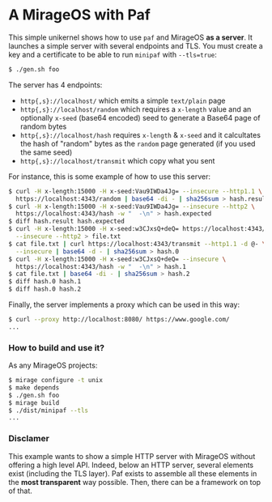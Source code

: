 # A MirageOS with Paf

This simple unikernel shows how to use `paf` and MirageOS **as a server**. It
launches a simple server with several endpoints and TLS. You must create a key
and a certificate to be able to run `minipaf` with `--tls=true`:
```sh
$ ./gen.sh foo
```

The server has 4 endpoints:
- `http{,s}://localhost/` which emits a simple `text/plain` page
- `http{,s}://localhost/random` which requires a `x-length` value and an
  optionally `x-seed` (base64 encoded) seed to generate a Base64 page of
  random bytes
- `http{,s}://localhost/hash` requires `x-length` & `x-seed` and it calcultates
  the hash of "random" bytes as the `random` page generated (if you used the
  same seed)
- `http{,s}://localhost/transmit` which copy what you sent

For instance, this is some example of how to use this server:
```sh
$ curl -H x-length:15000 -H x-seed:Vau9IWDa4Jg= --insecure --http1.1 \
  https://localhost:4343/random | base64 -di - | sha256sum > hash.result
$ curl -H x-length:15000 -H x-seed:Vau9IWDa4Jg= --insecure --http2 \
  https://localhost:4343/hash -w "  -\n" > hash.expected
$ diff hash.result hash.expected
$ curl -H x-length:15000 -H x-seed:w3CJxsQ+deQ= https://localhost:4343/random \
  --insecure --http2 > file.txt
$ cat file.txt | curl https://localhost:4343/transmit --http1.1 -d @- \
  --insecure | base64 -d - | sha256sum > hash.0
$ curl -H x-length:15000 -H x-seed:w3CJxsQ+deQ= --insecure \
  https://localhost:4343/hash -w "  -\n" > hash.1
$ cat file.txt | base64 -di - | sha256sum > hash.2
$ diff hash.0 hash.1
$ diff hash.0 hash.2
```

Finally, the server implements a proxy which can be used in this way:
```sh
$ curl --proxy http://localhost:8080/ https://www.google.com/
...
```

### How to build and use it?

As any MirageOS projects:
```sh
$ mirage configure -t unix
$ make depends
$ ./gen.sh foo
$ mirage build
$ ./dist/minipaf --tls
...
```

### Disclamer

This example wants to show a simple HTTP server with MirageOS without offering
a high level API. Indeed, below an HTTP server, several elements exist
(including the TLS layer). Paf exists to assemble all these elements in the
**most transparent** way possible. Then, there can be a framework on top of
that.
